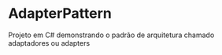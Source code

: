 # AdapterPattern
Projeto em C# demonstrando o padrão de arquitetura chamado adaptadores ou adapters
